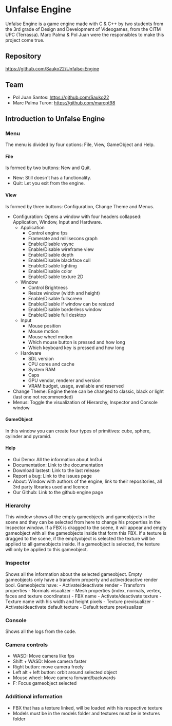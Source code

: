 # Unfalse Engine
Unfalse Engine is a game engine made with C & C++ by two students from the 3rd grade of Design and Development of Videogames, from the CITM UPC (Terrassa).
Marc Palma & Pol Juan were the responsibles to make this project come true.

## Repository
https://github.com/Sauko22/Unfalse-Engine

## Team
- Pol Juan Santos: https://github.com/Sauko22
- Marc Palma Turon: https://github.com/marcpt98

## Introduction to Unfalse Engine
### Menu
The menu is divided by four options: File, View, GameObject and Help.
#### File
Is formed by two buttons: New and Quit. 
- New: Still doesn't has a functionality.
- Quit: Let you exit from the engine.

#### View
Is formed by three buttons: Configuration, Change Theme and Menus.
- Configuration: Opens a window with four headers collapsed: Application, Window, Input and Hardware.
	- Application
		- Control engine fps
		- Framerate and millisecons graph
		- Enable/Disable vsync
		- Enable/Disable wireframe view
		- Enable/Disable depth
		- Enable/Disable blackface cull
		- Enable/Disable lighting
		- Enable/Disable color
		- Enable/Disable texture 2D
	- Window
		- Control Brightness
		- Resize window (width and height)
		- Enable/Disable fullscreen
		- Enable/Disable if window can be resized
		- Enable/Disable borderless window
		- Enable/Disable full desktop
	- Input
		- Mouse position
		- Mouse motion
		- Mouse wheel motion
		- Which mouse button is pressed and how long
		- Which keyboard key is pressed and how long
	- Hardware
		- SDL version
		- CPU cores and cache
		- System RAM
		- Caps
		- GPU vendor, renderer and version
		- VRAM budget, usage, available and reserved
- Change Theme: Engine theme can be changed to classic, black or light (last one not recommended)
- Menus: Toggle the visualization of Hierarchy, Inspector and Console window

#### GameObject
In this window you can create four types of primitives: cube, sphere, cylinder and pyramid.

#### Help
- Gui Demo: All the information about ImGui
- Documentation: Link to the documentation
- Download lastest: Link to the last release
- Report a bug: Link to the issues page
- About: Window with authors of the engine, link to their repositories, all 3rd party libraries used and licence
- Our Github: Link to the github engine page

### Hierarchy
This window shows all the empty gameobjects and gameobjects in the scene and they can be selected from here to change his properties in the Inspector window.
If a FBX is dragged to the scene, it will appear and empty gameobject with all the gameobjects inside that form this FBX.
If a texture is dragged to the scene, if the emptyobject is selected the texture will be applied to all gameobjects inside. If a gameobject is selected, the texture will only be applied to this gameobject.

### Inspector
Shows all the information about the selected gameobject.
Empty gameobjects only have a transform property and active/deactive render bool.
Gameobjects have:
	- Activate/deactivate render
	- Transform properties
	- Normals visualizer
	- Mesh properties (index, normals, vertex, faces and texture coordinates)
	- FBX name
	- Activate/deactivate texture
	- Texture name with his width and height pixels
	- Texture previsualizer 
	- Activate/deactivate default texture
	- Default texture previsualizer

### Console
Shows all the logs from the code.

### Camera controls
- WASD: Move camera like fps
- Shift + WASD: Move camera faster
- Right button: move camera freely
- Left alt + left button: orbit around selected object
- Mouse wheel: Move camera forward/backwards
- F: Focus gameobject selected

### Additional information
- FBX that has a texture linked, will be loaded with his respective texture
- Models must be in the models folder and textures must be in textures folder
